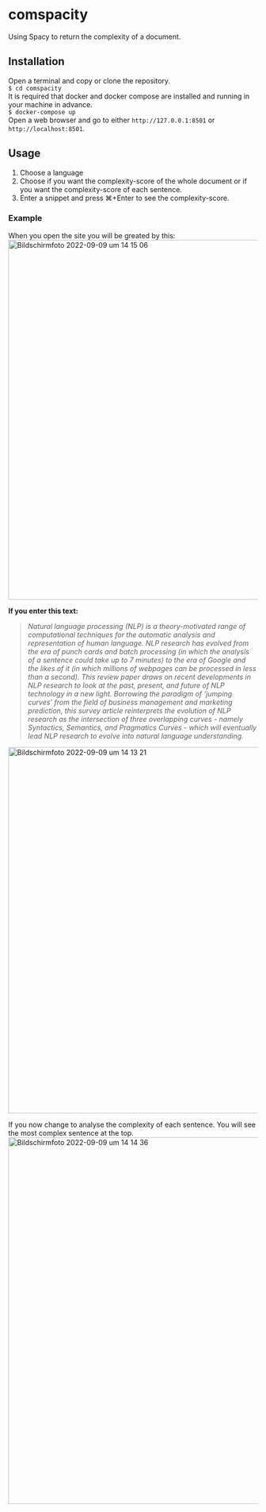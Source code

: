 # comspacity
Using Spacy to return the complexity of a document.
## Installation
Open a terminal and copy or clone the repository.\
`$ cd comspacity`\
It is required that docker and docker compose are installed and running in your machine in advance.\
`$ docker-compose up`\
Open a web browser and go to either `http://127.0.0.1:8501` or `http://localhost:8501`.
## Usage
1. Choose a language
2. Choose if you want the complexity-score of the whole document or if you want the complexity-score of each sentence.
3. Enter a snippet and press ⌘+Enter to see the complexity-score.
### Example
When you open the site you will be greated by this:
<img width="725" alt="Bildschirmfoto 2022-09-09 um 14 15 06" src="https://user-images.githubusercontent.com/41857601/189454833-35290d0f-5a70-4586-9947-b46feb0ad5be.png">

**If you enter this text:**
>*Natural language processing (NLP) is a theory-motivated range of computational techniques for the automatic analysis and representation of human language. NLP research has evolved from the era of punch cards and batch processing (in which the analysis of a sentence could take up to 7 minutes) to the era of Google and the likes of it (in which millions of webpages can be processed in less than a second). This review paper draws on recent developments in NLP research to look at the past, present, and future of NLP technology in a new light. Borrowing the paradigm of ‘jumping curves’ from the field of business management and marketing prediction, this survey article reinterprets the evolution of NLP research as the intersection of three overlapping curves - namely Syntactics, Semantics, and Pragmatics Curves - which will eventually lead NLP research to evolve into natural language understanding.*
<img width="738" alt="Bildschirmfoto 2022-09-09 um 14 13 21" src="https://user-images.githubusercontent.com/41857601/189454746-4a5c5f7e-eb9e-4940-bc99-b1d40e6a67e7.png">

If you now change to analyse the complexity of each sentence. You will see the most complex sentence at the top. \
<img width="739" alt="Bildschirmfoto 2022-09-09 um 14 14 36" src="https://user-images.githubusercontent.com/41857601/189454854-9c76934e-82cc-480d-9c11-7636be53e83c.png">
